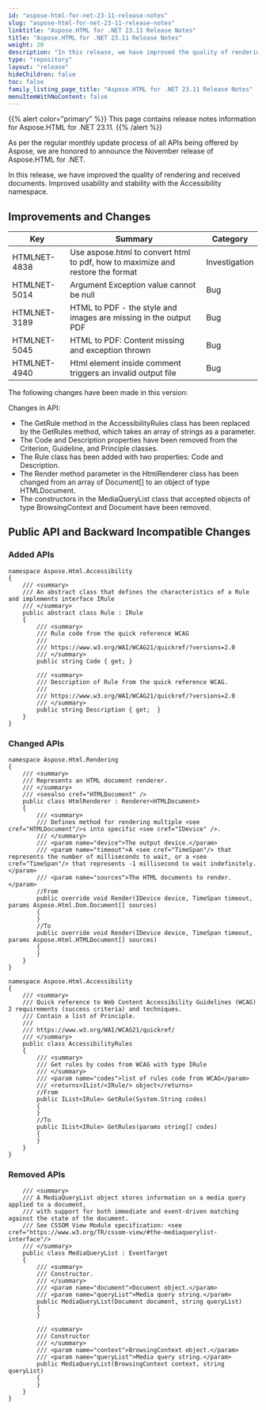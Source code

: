 ```yaml
---
id: "aspose-html-for-net-23-11-release-notes"
slug: "aspose-html-for-net-23-11-release-notes"
linktitle: "Aspose.HTML for .NET 23.11 Release Notes"
title: "Aspose.HTML for .NET 23.11 Release Notes"
weight: 20
description: "In this release, we have improved the quality of rendering and received documents. Improved usability and stability with the Accessibility namespace."
type: "repository"
layout: "release"
hideChildren: false
toc: false
family_listing_page_title: "Aspose.HTML for .NET 23.11 Release Notes"
menuItemWithNoContent: false
---
```

{{% alert color="primary" %}}
This page contains release notes information for Aspose.HTML for .NET 23.11.
{{% /alert %}}

As per the regular monthly update process of all APIs being offered by Aspose, we are honored to announce the November release of Aspose.HTML for .NET.

In this release, we have improved the quality of rendering and received documents. Improved usability and stability with the Accessibility namespace.


## **Improvements and Changes**

| **Key**      | **Summary**                                                                            | **Category** |
| ------------ | -------------------------------------------------------------------------------------- | ------------ |
| HTMLNET-4838 | Use aspose.html to convert html to pdf, how to maximize and restore the format | Investigation |
| HTMLNET-5014 | Argument Exception value cannot be null | Bug   |
| HTMLNET-3189 | HTML to PDF - the style and images are missing in the output PDF | Bug |
| HTMLNET-5045 | HTML to PDF: Content missing and exception thrown | Bug |
| HTMLNET-4940 | Html element inside comment triggers an invalid output file | Bug |

The following changes have been made in this version:

Changes in API:

- The GetRule method in the AccessibilityRules class has been replaced by the GetRules method, which takes an array of strings as a parameter.
- The Code and Description properties have been removed from the Criterion, Guideline, and Principle classes.
- The Rule class has been added with two properties: Code and Description.
- The Render method parameter in the HtmlRenderer class has been changed from an array of Document[] to an object of type HTMLDocument.
- The constructors in the MediaQueryList class that accepted objects of type BrowsingContext and Document have been removed.

## **Public API and Backward Incompatible Changes**

### **Added APIs**

```
namespace Aspose.Html.Accessibility
{
    /// <summary>
    /// An abstract class that defines the characteristics of a Rule and implements interface IRule
    /// </summary>
    public abstract class Rule : IRule
    {
        /// <summary>
        /// Rule code from the quick reference WCAG
        /// 
        /// https://www.w3.org/WAI/WCAG21/quickref/?versions=2.0
        /// </summary>
        public string Code { get; }

        /// <summary>
        /// Description of Rule from the quick reference WCAG.
        /// 
        /// https://www.w3.org/WAI/WCAG21/quickref/?versions=2.0
        /// </summary>  
        public string Description { get;  }
    }
}

```

### Changed APIs

```
namespace Aspose.Html.Rendering
{
    /// <summary>
    /// Represents an HTML document renderer.
    /// </summary>
    /// <seealso cref="HTMLDocument" />
    public class HtmlRenderer : Renderer<HTMLDocument>
    {
        /// <summary>
        /// Defines method for rendering multiple <see cref="HTMLDocument"/>s into specific <see cref="IDevice" />.
        /// </summary>
        /// <param name="device">The output device.</param>
        /// <param name="timeout">A <see cref="TimeSpan"/> that represents the number of milliseconds to wait, or a <see cref="TimeSpan"/> that represents -1 millisecond to wait indefinitely.</param>
        /// <param name="sources">The HTML documents to render.</param>
        //From
        public override void Render(IDevice device, TimeSpan timeout, params Aspose.Html.Dom.Document[] sources)
        {
        }
        //To
        public override void Render(IDevice device, TimeSpan timeout, params Aspose.Html.HTMLDocument[] sources)
        {
        }
    }
}

namespace Aspose.Html.Accessibility
{
    /// <summary>
    /// Quick reference to Web Content Accessibility Guidelines (WCAG) 2 requirements (success criteria) and techniques.
    /// Contain a list of Principle.  
    ///
    /// https://www.w3.org/WAI/WCAG21/quickref/
    /// </summary>
    public class AccessibilityRules
    {
        /// <summary>
        /// Get rules by codes from WCAG with type IRule
        /// </summary>
        /// <param name="codes">list of rules code from WCAG</param>
        /// <returns>IList/<IRule/> object</returns>
        //From
        public IList<IRule> GetRule(System.String codes)
        {
        }
        //To
        public IList<IRule> GetRules(params string[] codes)
        {
        }
    }
}
```

### **Removed APIs**
```
    /// <summary>
    /// A MediaQueryList object stores information on a media query applied to a document, 
    /// with support for both immediate and event-driven matching against the state of the document.
    /// See CSSOM View Module specification: <see cref="https://www.w3.org/TR/cssom-view/#the-mediaquerylist-interface"/>
    /// </summary>
    public class MediaQueryList : EventTarget
    {
        /// <summary>
        /// Constructor.
        /// </summary>
        /// <param name="document">Document object.</param>
        /// <param name="queryList">Media query string.</param>
        public MediaQueryList(Document document, string queryList)
        {
        }

        /// <summary>
        /// Constructor
        /// </summary>
        /// <param name="context">BrowsingContext object.</param>
        /// <param name="queryList">Media query string.</param>
        public MediaQueryList(BrowsingContext context, string queryList)
        {
        }
    }
}
```